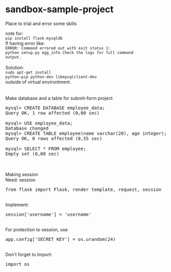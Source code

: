 # sandbox-sample-project
Place to trial and error some skills

note for:<br> <code>pip install flask-mysqldb</code> <br>
If having error like:  <br><code>ERROR: Command errored out with exit status 1: python setup.py egg_info Check the logs for full command output.</code><br><br>Solution: <br><code>sudo apt-get install python-pip python-dev libmysqlclient-dev</code> <br> outside of virtual environtment.
<br></br>
<br>Make database and a table for submit-form project<br>
<pre>
mysql> CREATE DATABASE employee_data;
Query OK, 1 row affected (0,00 sec)

mysql> USE employee_data;
Database changed
mysql> CREATE TABLE employee(name varchar(20), age integer);
Query OK, 0 rows affected (0,55 sec)

mysql> SELECT * FROM employee;
Empty set (0,00 sec)
</pre>

<br><br>
Making session<br>
Need: session<br>
<pre>
from flask import Flask, render_template, request, session
</pre>
<br>
Implement:
<pre>
session['username'] = 'username'
</pre>
<br>
For protection to session, use 
<pre>
app.config['SECRET_KEY'] = os.urandom(24)
</pre>
<br>
Don't forget to import:
<pre>
import os
</pre>





